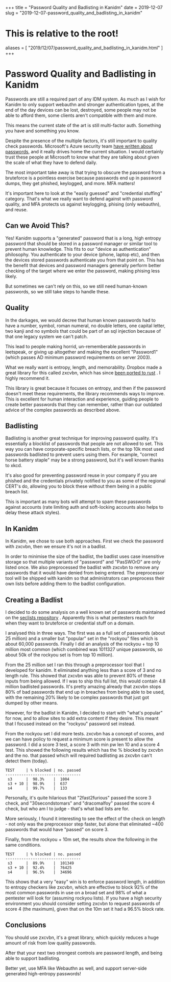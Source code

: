 +++
title = "Password Quality and Badlisting in Kanidm"
date = 2019-12-07
slug = "2019-12-07-password_quality_and_badlisting_in_kanidm"
# This is relative to the root!
aliases = [ "2019/12/07/password_quality_and_badlisting_in_kanidm.html" ]
+++
# Password Quality and Badlisting in Kanidm

Passwords are still a required part of any IDM system. As much as I wish
for Kanidm to only support webauthn and stronger authentication types,
at the end of the day devices can be lost, destroyed, some people may
not be able to afford them, some clients aren\'t compatible with them
and more.

This means the current state of the art is still multi-factor auth.
Something you have and something you know.

Despite the presence of the multiple factors, it\'s still important to
quality check passwords. Microsoft\'s Azure security team [have written
about
passwords](https://techcommunity.microsoft.com/t5/Azure-Active-Directory-Identity/Your-Pa-word-doesn-t-matter/ba-p/731984),
and it really drives home the current situation. I would certainly trust
these people at Microsoft to know what they are talking about given the
scale of what they have to defend daily.

The most important take away is that trying to obscure the password from
a bruteforce is a pointless exercise because passwords end up in
password dumps, they get phished, keylogged, and more. MFA matters!

It\'s important here to look at the \"easily guessed\" and \"credential
stuffing\" category. That\'s what we really want to defend against with
password quality, and MFA protects us against keylogging, phising (only
webauthn), and reuse.

## Can we Avoid This?

Yes! Kanidm supports a \"generated\" password that is a long, high
entropy password that should be stored in a password manager or similar
tool to prevent human knowledge. This fits to our \"device as
authentication\" philosophy. You authenticate to your device (phone,
laptop etc), and then the devices stored passwords authenticate you from
that point on. This has the benefit that devices and password managers
generally perform better checking of the target where we enter the
password, making phising less likely.

But sometimes we can\'t rely on this, so we still need human-known
passwords, so we still take steps to handle these.

## Quality

In the darkages, we would decree that human known passwords had to have
a number, symbol, roman numeral, no double letters, one capital letter,
two kanji and no symbols that could be part of an sql injection because
of that one legacy system we can\'t patch.

This lead to people making horrid, un-rememberable passwords in
leetspeak, or giving up altogether and making the excellent
\"Password1\" (which passes AD minimum password requirements on server
2003).

What we really want is entropy, length, and memorability. Dropbox made a
great library for this called zxcvbn, which has since [been ported to
rust](https://docs.rs/zxcvbn/2.0.0/zxcvbn/index.html) . I highly
recommend it.

This library is great because it focuses on entropy, and then if the
password doesn\'t meet these requirements, the library recommends ways
to improve. This is excellent for human interaction and experience,
guiding people to create better passwords that they can remember, rather
than our outdated advice of the complex passwords as described above.

## Badlisting

Badlisting is another great technique for improving password quality.
It\'s essentially a blocklist of passwords that people are not allowed
to set. This way you can have corporate-specific breach lists, or the
top 10k most used passwords badlisted to prevent users using them. For
example, \"correct horse battery staple\" may be a strong password, but
it\'s well known thanks to xkcd.

It\'s also good for preventing password reuse in your company if you are
phished and the credentials privately notified to you as some of the
regional CERT\'s do, allowing you to block these without them being in a
public breach list.

This is important as many bots will attempt to spam these passwords
against accounts (rate limiting auth and soft-locking accounts also
helps to delay these attack styles).

## In Kanidm

In Kanidm, we chose to use both approaches. First we check the password
with zxcvbn, then we ensure it\'s not in a badlist.

In order to minimise the size of the badlist, the badlist uses case
insensitive storage so that multiple variants of \"password\" and
\"PasSWOrD\" are only listed once. We also preprocessed the badlist with
zxcvbn to remove any passwords that it would have denied from being
entered. The preprocessor tool will be shipped with kanidm so that
administrators can preprocess their own lists before adding them to the
badlist configuration.

## Creating a Badlist

I decided to do some analysis on a well known set of passwords
maintained on the [seclists
repository](https://github.com/danielmiessler/SecLists/tree/master/Passwords)
. Apparently this is what pentesters reach for when they want to
bruteforce or credential stuff on a domain.

I analysed this in three ways. The first was as a full set of passwords
(about 25 million) and a smaller but \"popular\" set in the \"rockyou\"
files which is about 60,000 passwords. Finally I did an analysis of the
rockyou + top 10 million most common (which combined was 1011327 unique
passwords, so about 50k of the rockyou set is from top 10 million).

From the 25 million set I ran this through a preprocessor tool that I
developed for kanidm. It eliminated anything less than a score of 3 and
no length rule. This showed that zxcvbn was able to prevent 80% of these
inputs from being allowed. If I was to ship this full list, this would
contain 4.8 million badlisted passwords. It\'s pretty amazing already
that zxcvbn stops 80% of bad passwords that end up in breaches from
being able to be used, with the remaining 20% likely to be complex
passwords that just got dumped by other means.

However, for the badlist in Kanidm, I decided to start with \"what\'s
popular\" for now, and to allow sites to add extra content if they
desire. This meant that I focused instead on the \"rockyou\" password
set instead.

From the rockyou set I did more tests. zxcvbn has a concept of scores,
and we can have policy to request a minimum score is present to allow
the password. I did a score 3 test, a score 3 with min pw len 10 and a
score 4 test. This showed the following results which has the % blocked
by zxcvbn and the no. that passed which will required badlisting as
zxcvbn can\'t detect them (today).

    TEST     | % blocked | no. passed
    ---------------------------------
     s3      |  98.3%    |  1004
     s3 + 10 |  98.9%    |  637
     s4      |  99.7%    |  133

Personally, it\'s quite hilarious that \"2fast2furious\" passed the
score 3 check, and \"30secondstomars\" and \"dracomalfoy\" passed the
score 4 check, but who am I to judge - that\'s what bad lists are for.

More seriously, I found it interesting to see the effect of the check on
length - not only was the preprocessor step faster, but alone that
eliminated \~400 passwords that would have \"passed\" on score 3.

Finally, from the rockyou + 10m set, the results show the following in
the same conditions.

    TEST     | % blocked | no. passed
    ---------------------------------
     s3      |  89.9%    |  101349
     s3 + 10 |  92.4%    |  76425
     s4      |  96.5%    |  34696

This shows that a very \"easy\" win is to enforce password length, in
addition to entropy checkers like zxcvbn, which are effective to block
92% of the most common passwords in use on a broad set and 98% of what a
pentester will look for (assuming rockyou lists). If you have a high
security environment you should consider setting zxcvbn to request
passwords of score 4 (the maximum), given that on the 10m set it had a
96.5% block rate.

## Conclusions

You should use zxcvbn, it\'s a great library, which quickly reduces a
huge amount of risk from low quality passwords.

After that your next two strongest controls are password length, and
being able to support badlisting.

Better yet, use MFA like Webauthn as well, and support server-side
generated high-entropy passwords!


